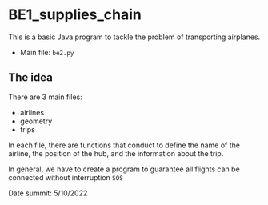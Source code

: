 # BE1_supplies_chain
This is a basic Java program to tackle the problem of transporting airplanes.

* Main file: `be2.py`

## The idea
There are 3 main files:
* airlines
* geometry
* trips

In each file, there are functions that conduct to define the name of the airline, the position of the hub, and the information about the trip. 

In general, we have to create a program to guarantee all flights can be connected without interruption `SOS`


Date summit: 5/10/2022
